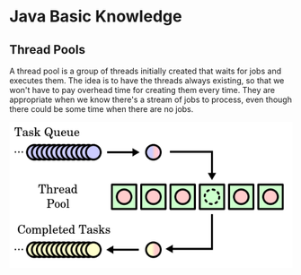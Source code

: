# Java Basic Knowledge

## Thread Pools

A thread pool is a group of threads initially created that waits for jobs and executes them. The idea is to have the threads always existing, so that we won't have to pay overhead time for creating them every time. They are appropriate when we know there's a stream of jobs to process, even though there could be some time when there are no jobs.

![](/assets/import.png)

